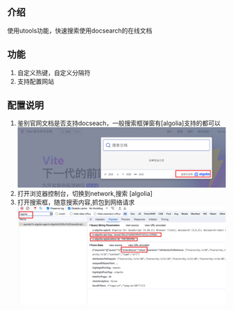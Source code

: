 ## 介绍
使用utools功能，快速搜索使用docsearch的在线文档

## 功能
1. 自定义热键，自定义分隔符
3. 支持配置网站

## 配置说明
1. 鉴别官网文档是否支持docseach，一般搜索框弹窗有[algolia]支持的都可以 ![imgs/鉴别](imgs/鉴别.png)
2. 打开浏览器控制台，切换到network,搜索 [algolia]
3. 打开搜索框，随意搜索内容,抓包到网络请求 ![获取配置](imgs/获取配置id.jpg)